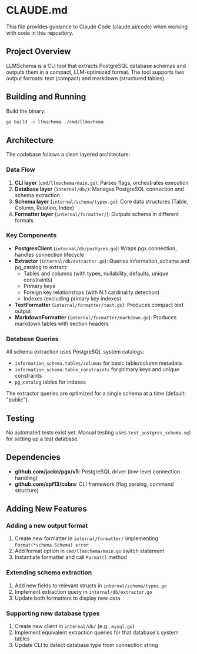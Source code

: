 # CLAUDE.md

This file provides guidance to Claude Code (claude.ai/code) when working with code in this repository.

## Project Overview

LLMSchema is a CLI tool that extracts PostgreSQL database schemas and outputs them in a compact, LLM-optimized format. The tool supports two output formats: text (compact) and markdown (structured tables).

## Building and Running

Build the binary:
```bash
go build -o llmschema ./cmd/llmschema
```

## Architecture

The codebase follows a clean layered architecture:

### Data Flow
1. **CLI layer** (`cmd/llmschema/main.go`): Parses flags, orchestrates execution
2. **Database layer** (`internal/db/`): Manages PostgreSQL connection and schema extraction
3. **Schema layer** (`internal/schema/types.go`): Core data structures (Table, Column, Relation, Index)
4. **Formatter layer** (`internal/formatter/`): Outputs schema in different formats

### Key Components

- **PostgresClient** (`internal/db/postgres.go`): Wraps pgx connection, handles connection lifecycle
- **Extractor** (`internal/db/extractor.go`): Queries information_schema and pg_catalog to extract:
  - Tables and columns (with types, nullability, defaults, unique constraints)
  - Primary keys
  - Foreign key relationships (with N:1 cardinality detection)
  - Indexes (excluding primary key indexes)
- **TextFormatter** (`internal/formatter/text.go`): Produces compact text output
- **MarkdownFormatter** (`internal/formatter/markdown.go`): Produces markdown tables with section headers

### Database Queries

All schema extraction uses PostgreSQL system catalogs:
- `information_schema.tables/columns` for basic table/column metadata
- `information_schema.table_constraints` for primary keys and unique constraints
- `pg_catalog` tables for indexes

The extractor queries are optimized for a single schema at a time (default: "public").

## Testing

No automated tests exist yet. Manual testing uses `test_postgres_schema.sql` for setting up a test database.

## Dependencies

- **github.com/jackc/pgx/v5**: PostgreSQL driver (low-level connection handling)
- **github.com/spf13/cobra**: CLI framework (flag parsing, command structure)

## Adding New Features

### Adding a new output format
1. Create new formatter in `internal/formatter/` implementing `Format(*schema.Schema) error`
2. Add format option in `cmd/llmschema/main.go` switch statement
3. Instantiate formatter and call `Format()` method

### Extending schema extraction
1. Add new fields to relevant structs in `internal/schema/types.go`
2. Implement extraction query in `internal/db/extractor.go`
3. Update both formatters to display new data

### Supporting new database types
1. Create new client in `internal/db/` (e.g., `mysql.go`)
2. Implement equivalent extraction queries for that database's system tables
3. Update CLI to detect database type from connection string